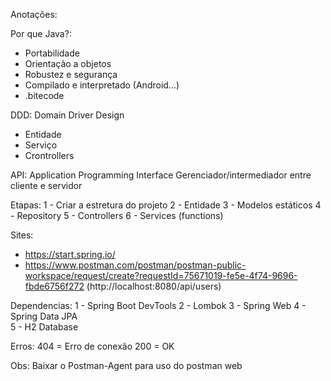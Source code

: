 Anotações:

Por que Java?:
- Portabilidade
- Orientação a objetos
- Robustez e segurança
- Compilado e interpretado (Android...)
- .bitecode

DDD: Domain Driver Design
- Entidade 
- Serviço
- Crontrollers

API: Application Programming Interface
Gerenciador/intermediador entre cliente e servidor

Etapas:
1 - Criar a estretura do projeto
2 - Entidade
3 - Modelos estáticos
4 - Repository
5 - Controllers
6 - Services (functions)

Sites:
-  https://start.spring.io/
-  https://www.postman.com/postman/postman-public-workspace/request/create?requestId=75671019-fe5e-4f74-9696-fbde6756f272
  (http://localhost:8080/api/users)

Dependencias:
1 - Spring Boot DevTools
2 - Lombok 
3 - Spring Web 
4 - Spring Data JPA  
5 - H2 Database 

Erros:
404 = Erro de conexão
200 = OK

Obs: Baixar o Postman-Agent para uso do postman web


